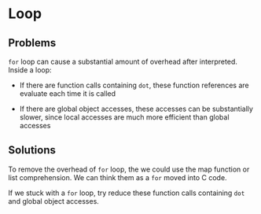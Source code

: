 # Loop

## Problems

`for` loop can cause a substantial amount of overhead after interpreted. Inside a loop:

* If there are function calls containing `dot`, these function references are evaluate each time it is called

* If there are global object accesses, these accesses can be substantially slower, since local accesses are much more efficient than global accesses

## Solutions

To remove the overhead of `for` loop, the we could use the map function or  list comprehension. We can think them as a `for` moved into C code.

If we stuck with a `for` loop, try reduce these function calls containing `dot` and global object accesses.
